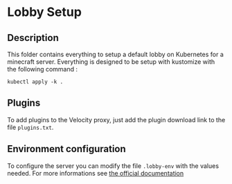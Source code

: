 # Lobby Setup

## Description

This folder contains everything to setup a default lobby on Kubernetes for a minecraft server.
Everything is designed to be setup with kustomize with the following command :

`kubectl apply -k .`

## Plugins

To add plugins to the Velocity proxy, just add the plugin download link to the file `plugins.txt`.

## Environment configuration

To configure the server you can modify the file `.lobby-env` with the values needed.
For more informations see [the official documentation](https://docker-minecraft-server.readthedocs.io/en/latest/variables/)